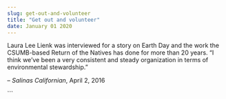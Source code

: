 ```yaml
---
slug: get-out-and-volunteer
title: "Get out and volunteer"
date: January 01 2020
---
```


 
<p>
  Laura Lee Lienk was interviewed for a story on Earth Day and the work the
  CSUMB&#45;based Return of the Natives has done for more than 20 years. “I
  think we’ve been a very consistent and steady organization in terms of
  environmental stewardship.”
</p>
<p>– <em>Salinas Californian</em>, April 2, 2016</p>
```
